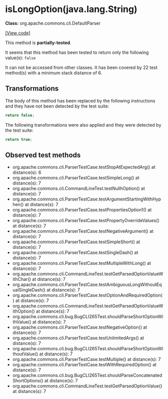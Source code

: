 # isLongOption(java.lang.String)

**Class:** org.apache.commons.cli.DefaultParser

[[View code]](https://github.com/apache/commons-cli/blob/2392ae8afc08b496a3eb49908aa421ea86a9679e/src/main/java//org/apache/commons/cli/DefaultParser.java#L371)

This method is **partially-tested**.

It seems that this method has been tested to return only the following value(s): `false`


It can not be accessed from other classes. 
It has been covered by 22 test method(s) with a minimum stack distance of 6.

## Transformations


The body of this method has been replaced by the following instructions and they have not been detected by the test suite:

```Java
return false;
```

The following transformations were also applied and they were detected by the test suite:

```Java
return true;
```





## Observed test methods

* org.apache.commons.cli.ParserTestCase.testStopAtExpectedArg() at distance(s): 6
* org.apache.commons.cli.ParserTestCase.testSimpleLong() at distance(s): 7
* org.apache.commons.cli.CommandLineTest.testNullhOption() at distance(s): 7
* org.apache.commons.cli.ParserTestCase.testArgumentStartingWithHyphen() at distance(s): 7
* org.apache.commons.cli.ParserTestCase.testPropertiesOption1() at distance(s): 7
* org.apache.commons.cli.ParserTestCase.testPropertyOverrideValues() at distance(s): 7
* org.apache.commons.cli.ParserTestCase.testNegativeArgument() at distance(s): 7
* org.apache.commons.cli.ParserTestCase.testSimpleShort() at distance(s): 7
* org.apache.commons.cli.ParserTestCase.testSingleDash() at distance(s): 7
* org.apache.commons.cli.ParserTestCase.testMultipleWithLong() at distance(s): 7
* org.apache.commons.cli.CommandLineTest.testGetParsedOptionValueWithChar() at distance(s): 7
* org.apache.commons.cli.ParserTestCase.testAmbiguousLongWithoutEqualSingleDash() at distance(s): 7
* org.apache.commons.cli.ParserTestCase.testOptionAndRequiredOption() at distance(s): 7
* org.apache.commons.cli.CommandLineTest.testGetParsedOptionValueWithOption() at distance(s): 7
* org.apache.commons.cli.bug.BugCLI265Test.shouldParseShortOptionWithValue() at distance(s): 7
* org.apache.commons.cli.ParserTestCase.testNegativeOption() at distance(s): 7
* org.apache.commons.cli.ParserTestCase.testUnlimitedArgs() at distance(s): 7
* org.apache.commons.cli.bug.BugCLI265Test.shouldParseShortOptionWithoutValue() at distance(s): 7
* org.apache.commons.cli.ParserTestCase.testMultiple() at distance(s): 7
* org.apache.commons.cli.ParserTestCase.testWithRequiredOption() at distance(s): 7
* org.apache.commons.cli.bug.BugCLI265Test.shouldParseConcatenatedShortOptions() at distance(s): 7
* org.apache.commons.cli.CommandLineTest.testGetParsedOptionValue() at distance(s): 7

